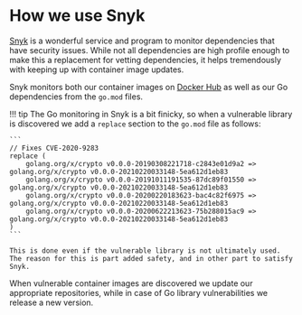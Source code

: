 # How we use Snyk

[Snyk](https://snyk.io) is a wonderful service and program to monitor dependencies that have security issues. While not all dependencies are high profile enough to make this a replacement for vetting dependencies, it helps tremendously with keeping up with container image updates.

Snyk monitors both our container images on [Docker Hub](docker.md) as well as our Go dependencies from the `go.mod` files.

!!! tip
    The Go monitoring in Snyk is a bit finicky, so when a vulnerable library is discovered we add a `replace` section to the `go.mod` file as follows:
    
    ```
    // Fixes CVE-2020-9283
    replace (
        golang.org/x/crypto v0.0.0-20190308221718-c2843e01d9a2 => golang.org/x/crypto v0.0.0-20210220033148-5ea612d1eb83
        golang.org/x/crypto v0.0.0-20191011191535-87dc89f01550 => golang.org/x/crypto v0.0.0-20210220033148-5ea612d1eb83
        golang.org/x/crypto v0.0.0-20200220183623-bac4c82f6975 => golang.org/x/crypto v0.0.0-20210220033148-5ea612d1eb83
        golang.org/x/crypto v0.0.0-20200622213623-75b288015ac9 => golang.org/x/crypto v0.0.0-20210220033148-5ea612d1eb83
    )
    ```
    
    This is done even if the vulnerable library is not ultimately used. The reason for this is part added safety, and in other part to satisfy Snyk.

When vulnerable container images are discovered we update our appropriate repositories, while in case of Go library vulnerabilities we release a new version.